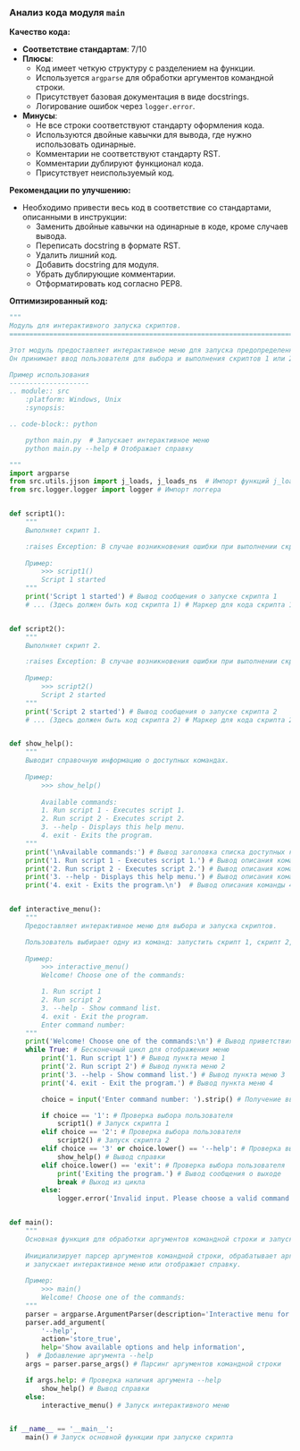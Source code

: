 ### Анализ кода модуля `main`

**Качество кода:**
- **Соответствие стандартам**: 7/10
- **Плюсы**:
    - Код имеет четкую структуру с разделением на функции.
    - Используется `argparse` для обработки аргументов командной строки.
    - Присутствует базовая документация в виде docstrings.
    - Логирование ошибок через `logger.error`.
- **Минусы**:
    - Не все строки соответствуют стандарту оформления кода.
    - Используются двойные кавычки для вывода, где нужно использовать одинарные.
    - Комментарии не соответствуют стандарту RST.
    - Комментарии дублируют функционал кода.
    - Присутствует неиспользуемый код.

**Рекомендации по улучшению:**
- Необходимо привести весь код в соответствие со стандартами, описанными в инструкции:
    - Заменить двойные кавычки на одинарные в коде, кроме случаев вывода.
    - Переписать docstring в формате RST.
    - Удалить лишний код.
    - Добавить docstring для модуля.
    - Убрать дублирующие комментарии.
    - Отформатировать код согласно PEP8.

**Оптимизированный код:**
```python
"""
Модуль для интерактивного запуска скриптов.
=========================================================================================

Этот модуль предоставляет интерактивное меню для запуска предопределенных скриптов.
Он принимает ввод пользователя для выбора и выполнения скриптов 1 или 2.

Пример использования
--------------------
.. module:: src
    :platform: Windows, Unix
    :synopsis:

.. code-block:: python

    python main.py  # Запускает интерактивное меню
    python main.py --help # Отображает справку

"""
import argparse
from src.utils.jjson import j_loads, j_loads_ns  # Импорт функций j_loads и j_loads_ns
from src.logger.logger import logger # Импорт логгера


def script1():
    """
    Выполняет скрипт 1.

    :raises Exception: В случае возникновения ошибки при выполнении скрипта.
    
    Пример:
        >>> script1()
        Script 1 started
    """
    print('Script 1 started') # Вывод сообщения о запуске скрипта 1
    # ... (Здесь должен быть код скрипта 1) # Маркер для кода скрипта 1


def script2():
    """
    Выполняет скрипт 2.

    :raises Exception: В случае возникновения ошибки при выполнении скрипта.
    
    Пример:
        >>> script2()
        Script 2 started
    """
    print('Script 2 started') # Вывод сообщения о запуске скрипта 2
    # ... (Здесь должен быть код скрипта 2) # Маркер для кода скрипта 2


def show_help():
    """
    Выводит справочную информацию о доступных командах.
    
    Пример:
        >>> show_help()
        
        Available commands:
        1. Run script 1 - Executes script 1.
        2. Run script 2 - Executes script 2.
        3. --help - Displays this help menu.
        4. exit - Exits the program.
    """
    print('\nAvailable commands:') # Вывод заголовка списка доступных команд
    print('1. Run script 1 - Executes script 1.') # Вывод описания команды 1
    print('2. Run script 2 - Executes script 2.') # Вывод описания команды 2
    print('3. --help - Displays this help menu.') # Вывод описания команды 3
    print('4. exit - Exits the program.\n')  # Вывод описания команды 4


def interactive_menu():
    """
    Предоставляет интерактивное меню для выбора и запуска скриптов.

    Пользователь выбирает одну из команд: запустить скрипт 1, скрипт 2, вывести помощь или выйти.
    
    Пример:
        >>> interactive_menu()
        Welcome! Choose one of the commands:

        1. Run script 1
        2. Run script 2
        3. --help - Show command list.
        4. exit - Exit the program.
        Enter command number: 
    """
    print('Welcome! Choose one of the commands:\n') # Вывод приветствия
    while True: # Бесконечный цикл для отображения меню
        print('1. Run script 1') # Вывод пункта меню 1
        print('2. Run script 2') # Вывод пункта меню 2
        print('3. --help - Show command list.') # Вывод пункта меню 3
        print('4. exit - Exit the program.') # Вывод пункта меню 4

        choice = input('Enter command number: ').strip() # Получение ввода пользователя

        if choice == '1': # Проверка выбора пользователя
            script1() # Запуск скрипта 1
        elif choice == '2': # Проверка выбора пользователя
            script2() # Запуск скрипта 2
        elif choice == '3' or choice.lower() == '--help': # Проверка выбора пользователя
            show_help() # Вывод справки
        elif choice.lower() == 'exit': # Проверка выбора пользователя
            print('Exiting the program.') # Вывод сообщения о выходе
            break # Выход из цикла
        else:
            logger.error('Invalid input. Please choose a valid command.') # Логирование ошибки при некорректном вводе


def main():
    """
    Основная функция для обработки аргументов командной строки и запуска меню.
    
    Инициализирует парсер аргументов командной строки, обрабатывает аргумент '--help',
    и запускает интерактивное меню или отображает справку.
    
    Пример:
        >>> main()
        Welcome! Choose one of the commands:
    """
    parser = argparse.ArgumentParser(description='Interactive menu for running scripts.') # Инициализация парсера аргументов
    parser.add_argument(
        '--help',
        action='store_true',
        help='Show available options and help information',
    )  # Добавление аргумента --help
    args = parser.parse_args() # Парсинг аргументов командной строки

    if args.help: # Проверка наличия аргумента --help
        show_help() # Вывод справки
    else:
        interactive_menu() # Запуск интерактивного меню


if __name__ == '__main__':
    main() # Запуск основной функции при запуске скрипта